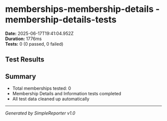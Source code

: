 # memberships-membership-details - membership-details-tests

**Date:** 2025-06-17T19:41:04.952Z  
**Duration:** 1776ms  
**Tests:** 0 (0 passed, 0 failed)

## Test Results



## Summary

- Total memberships tested: 0
- Membership Details and Information tests completed
- All test data cleaned up automatically

---
*Generated by SimpleReporter v1.0*
